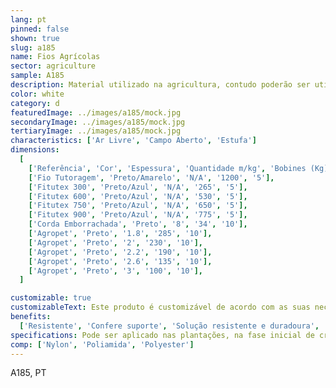 ```yaml
---
lang: pt
pinned: false
shown: true
slug: a185
name: Fios Agrícolas
sector: agriculture
sample: A185
description: Material utilizado na agricultura, contudo poderão ser utilizados também na construção, jardinagem, bricolage, entre outros. Permite “atar” ou unir partes distintas, conferindo-lhe estabilidade e resistência.
color: white
category: d
featuredImage: ../images/a185/mock.jpg
secondaryImage: ../images/a185/mock.jpg
tertiaryImage: ../images/a185/mock.jpg
characteristics: ['Ar Livre', 'Campo Aberto', 'Estufa']
dimensions:
  [
    ['Referência', 'Cor', 'Espessura', 'Quantidade m/kg', 'Bobines (Kg)'],
    ['Fio Tutoragem', 'Preto/Amarelo', 'N/A', '1200', '5'],
    ['Fitutex 300', 'Preto/Azul', 'N/A', '265', '5'],
    ['Fitutex 600', 'Preto/Azul', 'N/A', '530', '5'],
    ['Fitutex 750', 'Preto/Azul', 'N/A', '650', '5'],
    ['Fitutex 900', 'Preto/Azul', 'N/A', '775', '5'],
    ['Corda Emborrachada', 'Preto', '8', '34', '10'],
    ['Agropet', 'Preto', '1.8', '285', '10'],
    ['Agropet', 'Preto', '2', '230', '10'],
    ['Agropet', 'Preto', '2.2', '190', '10'],
    ['Agropet', 'Preto', '2.6', '135', '10'],
    ['Agropet', 'Preto', '3', '100', '10'],
  ]

customizable: true
customizableText: Este produto é customizável de acordo com as suas necessidades. Contacte-nos para mais informações.
benefits:
  ['Resistente', 'Confere suporte', 'Solução resistente e duradoura', 'Maleável', 'Reutilizável']
specifications: Pode ser aplicado nas plantações, na fase inicial de crescimento e eventual evolução.
comp: ['Nylon', 'Poliamida', 'Polyester']
---
```


A185, PT
